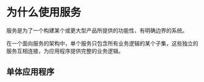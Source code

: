 # 为什么使用服务

服务是为了一个构建某个或更大型产品所提供的功能性、有明确边界的系统。

在一个面向服务的架构中，单个服务只包含所有业务逻辑的某个子集，这些独立的服务互相连接，为应用程序提供完整的业务逻辑。

## 单体应用程序